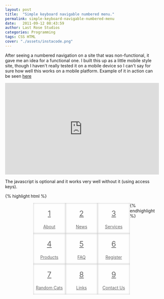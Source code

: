 ```yaml
---
layout: post
title:  "Simple keyboard navigable numbered menu."
permalink: simple-keyboard-navigable-numbered-menu
date:   2011-09-12 08:43:59
author: Last Rose Studios
categories: Programming
tags: CSS HTML
cover: "./assets/instacode.png"
---
```


After seeing a numbered navigation on a site that was non-functional, it gave me an idea for a functional one. I built this up as a little mobile style site, though I haven't really tested it on a mobile device so I can't say for sure how well this works on a mobile platform. Example of it in action can be seen [here](http://jsfiddle.net/lastrose/JWUuL/embedded/result/)

<iframe src="http://jsfiddle.net/lastrose/JWUuL/embedded/result/" width="100%" height="300" frameborder="0"></iframe>

The javascript is optional and it works very well without it (using access keys).

{% highlight html %}
<!doctype html>
<html>
<head>
  <script type="text/javascript" src="http://code.jquery.com/jquery-1.6.3.js"></script>

  <style type="text/css">
    div.content{
    max-width:320px;
    margin:0px auto;
    display:none;
    clear:both;
    padding:20px;
}
div.content:target{display:block;}
span.number{font-size:24px;display:block;padding:20px;}
nav{max-width:320px;margin:0px auto;}
nav ol{
    padding:0px;
    margin:0px;
}
nav ol li{
    display:block;
    float:left;
    text-align:center;
    width:33%;
}
nav ol li a{
    display:block;
    width:100%;
    height:100px;
    background:#fefefe;
    color:#666;
    box-shadow:inset 0px 0px 5px rgba(0,0,0,.25);
}
nav ol li a:hover{
    background:#fefecc;
}

</style>

<script type="text/javascript">
$(window).load(function(){
        $("body").keypress(function(event) {
            event.preventDefault();
            $('div[class*="number-"]').hide();
            $('div.number-'+String.fromCharCode(event.which)).show();
        });
        $("nav li a").click(function(event){
            event.preventDefault();
            $('div[class*="number-"]').hide();
            $($(this).attr('href')).show();
        });
});
</script>
</head>
<body>
  <nav>
    <ol>
        <li class="number-1">
            <a href="#about" accesskey="1"><span class="number">1</span>About</a>
        </li>
        <li class="number-2">
            <a href="#news" accesskey="2"><span class="number">2</span>News</a>
        </li>
        <li class="number-3">
            <a href="#services" accesskey="3"><span class="number">3</span>Services</a>
        </li>
        <li class="number-4">
            <a href="#products" accesskey="4"><span class="number">4</span>Products</a>
        </li>
        <li class="number-5">
            <a href="#faq" accesskey="5"><span class="number">5</span>FAQ</a>
        </li>
        <li class="number-6">
            <a href="#register" accesskey="6"><span class="number">6</span>Register</a>
        </li>
        <li class="number-7">
            <a href="#cats" accesskey="7"><span class="number">7</span>Random Cats</a>
        </li>
        <li class="number-8">
            <a href="#links" accesskey="8"><span class="number">8</span>Links</a>
        </li>
        <li class="number-9">
            <a href="#contact" accesskey="9"><span class="number">9</span>Contact Us</a>
        </li>
    </ol>
</nav>

<div class="content number-1" id="about">This is an about section</div>
<div class="content number-2" id="news">This is the news</div>
<div class="content number-3" id="services">This is the service section</div>
<div class="content number-4" id="products">This is the products section</div>
<div class="content number-5" id="faq">This is the FAQ page</div>
<div class="content number-6" id="register">This is the registration page</div>
<div class="content number-7" id="cats">This is just a bunch of random cats</div>
<div class="content number-8" id="links">This is a list of links</div>
<div class="content number-9" id="contact">This is a contact page</div>
</body></html>
{% endhighlight %}